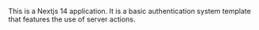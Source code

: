 This is a Nextjs 14 application. It is a basic authentication system template that features the use of server actions.
